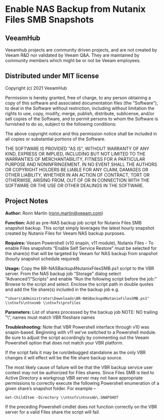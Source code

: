 # Enable NAS Backup from Nutanix Files SMB Snapshots
## VeeamHub
Veeamhub projects are community driven projects, and are not created by Veeam R&D nor validated by Veeam Q&A. They are maintained by community members which might be or not be Veeam employees. 

## Distributed under MIT license
Copyright (c) 2021 VeeamHub

Permission is hereby granted, free of charge, to any person obtaining a copy of this software and associated documentation files (the "Software"), to deal in the Software without restriction, including without limitation the rights to use, copy, modify, merge, publish, distribute, sublicense, and/or sell copies of the Software, and to permit persons to whom the Software is furnished to do so, subject to the following conditions:

The above copyright notice and this permission notice shall be included in all copies or substantial portions of the Software.

THE SOFTWARE IS PROVIDED "AS IS", WITHOUT WARRANTY OF ANY KIND, EXPRESS OR IMPLIED, INCLUDING BUT NOT LIMITED TO THE WARRANTIES OF MERCHANTABILITY, FITNESS FOR A PARTICULAR PURPOSE AND NONINFRINGEMENT. IN NO EVENT SHALL THE AUTHORS OR COPYRIGHT HOLDERS BE LIABLE FOR ANY CLAIM, DAMAGES OR OTHER LIABILITY, WHETHER IN AN ACTION OF CONTRACT, TORT OR OTHERWISE, ARISING FROM, OUT OF OR IN CONNECTION WITH THE SOFTWARE OR THE USE OR OTHER DEALINGS IN THE SOFTWARE.

## Project Notes
**Author:** Ronn Martin (ronn.martin@veeam.com)

**Function:** Add as pre-NAS backup job script for Nutanix Files SMB snapshot backup. This script simply leverages the latest hourly snapshot created by Nutanix Files for Veeam NAS backup purposes.

**Requires:** Veeam Powershell (v10 snapin, v11 module), Nutanix Files - To enable Files snapshots “Enable Self Service Restore” must be selected for the share(s) that will be targeted by Veeam for NAS backup from snapshot (hourly snapshot schedule required)

**Usage:** Copy the BR-NASBackup4NutanixFilesSMB.ps1 script to the VBR server.  From the NAS backup job “Storage” dialog select “Advanced”/“Scripts” and enable “Run the following script before the job:” Browse to the script and select.  Enclose the script path in double quotes and add the file share(s) included in the backup job e.g.

	“\Users\Administrator\Downloads\BR-NASBackup4NutanixFilesSMB.ps1" \\ntnxfs\ntnxsmb \\ntnxfs\profiles 

**Parameters:** List of shares processed by the backup job NOTE: NO trailing "\\", names must match VBR fileshare names

**Troubleshooting:**
Note that VBR Powershell interface through v10 was snapin-based.  Beginning with v11 we’ve switched to a Powershell module.  Be sure to adjust the script accordingly by commenting out the Veeam Powershell option that does not match your VBR platform.

If the script fails it may be run/debugged standalone as the only VBR changes it will effect will be the file share backup source.

The most likely cause of failure will be that the VBR backup service user context may not be authorized for Files shares.  Since Files SMB is tied to Active Directory a workgroup VBR server may not have appropriate permissions to correctly execute the following Powershell enumeration of a given share’s snapshot folder.  For example –

	Get-ChildItem -Directory \\ntnxfs\ntnxsmb\.SNAPSHOT

If the preceding Powershell cmdlet does not function correctly on the VBR server for a valid Files share the script will fail.

